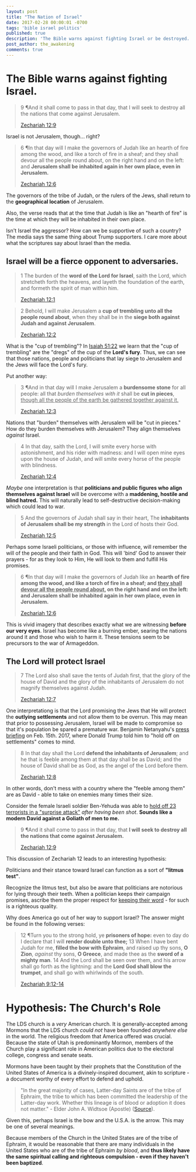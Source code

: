 ```yaml
---
layout: post
title: "The Nation of Israel"
date: 2017-02-28 00:00:01 -0700
tags: 'bible israel politics'
published: true
description: 'The Bible warns against fighting Israel or be destroyed.'
post_author: the_awakening
comments: true
---
```



# The Bible warns against fighting Israel.


> 9 ¶And it shall come to pass in that day, that I will seek to destroy all the nations that come against Jerusalem.
> 
> [Zechariah 12:9][1]

Israel is not Jerusalem, though... right?

> 6 ¶In that day will I make the governors of Judah like an hearth of fire among the wood, and like a torch of fire in a sheaf; and they shall devour all the people round about, on the right hand and on the left: and **Jerusalem shall be inhabited again in her own place, even in Jerusalem.**
> 
> [Zechariah 12:6][2]


The governors of the tribe of Judah, or the rulers of the Jews, shall return to the **geographical location** of Jerusalem.

Also, the verse reads that at the time that Judah is like an "hearth of fire" is the time at which they will be inhabited in their own place.

Isn't Israel the aggressor? How can we be supportive of such a country?
The media says the same thing about Trump supporters. I care more about what the scriptures say about Israel than the media.

## Israel will be a fierce opponent to adversaries.

> 1 The burden of the **word of the Lord for Israel**, saith the Lord, which stretcheth forth the heavens, and layeth the foundation of the earth, and formeth the spirit of man within him.
> 
> [Zechariah 12:1][3]

> 2 Behold, I will make Jerusalem a **cup of trembling unto all the people round about**, when they shall be in the **siege both against Judah and against Jerusalem**.
> 
> [Zechariah 12:2][4]

What is the "cup of trembling"? In [Isaiah 51:22][12] we learn that the "cup of trembling" are the "dregs" of the cup of the **Lord's fury**. Thus, we can see that those nations, people and politicians that lay siege to Jerusalem and the Jews will face the Lord's fury.

Put another way:

> 3 ¶And in that day will I make Jerusalem a **burdensome stone** for all people: all that *burden themselves with it* shall be **cut in pieces**, <u>though all the people of the earth be gathered together against it.</u>
> 
> [Zechariah 12:3][5]

Nations that "burden" themselves with Jerusalem will be "cut in pieces." How do they burden themselves with Jerusalem? They align themselves *against* Israel.

> 4 In that day, saith the Lord, I will smite every horse with astonishment, and his rider with madness: and I will open mine eyes upon the house of Judah, and will smite every horse of the people with blindness.
> 
> [Zechariah 12:4][6]

*Maybe* one interpretation is that **politicians and public figures who align themselves against Israel** will be overcome with a **maddening, hostile and blind hatred.** This will naturally lead to self-destructive decision-making which could lead to war.

> 5 And the governors of Judah shall say in their heart, The **inhabitants of Jerusalem shall be my strength** in the Lord of hosts their God.
> 
> [Zechariah 12:5][7]

Perhaps some Israeli politicians, or those with influence, will remember the will of the people and their faith in God. This will 'bind' God to answer their prayers - for as they look to Him, He will look to them and fulfill His promises.

> 6 ¶In that day will I make the governors of Judah like an **hearth of fire among the wood, and like a torch of fire in a sheaf; and <u>they shall devour all the people round about</u>, on the right hand and on the left: and Jerusalem shall be inhabited again in her own place, even in Jerusalem.**
> 
> [Zechariah 12:6][8]

This is vivid imagery that describes exactly what we are witnessing **before our very eyes**. Israel has become like a burning ember, searing the nations around it and those who wish to harm it. These tensions seem to be precursors to the war of Armageddon.

## The Lord will protect Israel

> 7 The Lord also shall save the tents of Judah first, that the glory of the house of David and the glory of the inhabitants of Jerusalem do not magnify themselves against Judah.
> 
> [Zechariah 12:7][9]

One interpretationg is that the Lord promising the Jews that He will protect the **outlying settlements** and not allow them to be overrun.
This may mean that prior to possessing Jerusalem, Israel will be made to compromise so that it's population be spared a premature war. Benjamin Netanyahu's [press briefing][13] on Feb. 15th. 2017, where Donald Trump told him to "hold off on settlements" comes to mind.

> 8 In that day shall the Lord **defend the inhabitants of Jerusalem**; and he that is feeble among them at that day shall be as David; and the house of David shall be as God, as the angel of the Lord before them.
> 
> [Zechariah 12:8][10]

In other words, don't mess with a country where the "feeble among them" are as David - able to take on enemies many times their size.

Consider the female Israeli soldier Ben-Yehuda was able to [hold off 23 terrorists in a "surprise attack"][14] *after having been shot*. **Sounds like a modern David against a Goliath of men to me.**

> 9 ¶And it shall come to pass in that day, that **I will seek to destroy all the nations that come against Jerusalem.**
> 
> [Zechariah 12:9][11]

This discussion of Zechariah 12 leads to an interesting hypothesis:

Politicians and their stance toward Israel can function as a sort of **"litmus test"**.

Recognize the litmus test, but also be aware that politicians are notorious for lying through their teeth. When a politician keeps their campaign promises, ascribe them the proper respect for [keeping their word][17] - for such is a righteous quality.

Why does America go out of her way to support Israel? The answer might be found in the following verses:

> 12 ¶Turn you to the strong hold, ye **prisoners of hope:** even to day do I declare that I will **render double unto thee;**
> 13 When I have bent Judah for me, **filled the bow with Ephraim**, and raised up thy sons, **O Zion**, *against* thy sons, **O Greece**, and made thee as the **sword of a mighty man**.
> 14 And the Lord shall be seen over them, and his arrow shall go forth as the lightning: and the **Lord God shall blow the trumpet**, and shall go with whirlwinds of the south.
> 
> [Zechariah 9:12-14][14]

# Hypothesis: The Church's Role

The LDS church is a *very* American church. It is generally-accepted among Mormons that the LDS church *could not* have been founded *anywhere else* in the world. The religious freedom that America offered was crucial. Because the state of Utah is predominantly Mormon, members of the Church play a significant role in American politics due to the electoral college, congress and senate seats.

Mormons have been taught by their prophets that the Constitution of the United States of America is a divinely-inspired document, akin to scripture - a document worthy of every effort to defend and uphold.

> "In the great majority of cases, Latter-day Saints are of the tribe of Ephraim, the tribe to which has been committed the leadership of the Latter-day work. Whether this lineage is of blood or adoption it does not matter." - Elder John A. Widtsoe (Apostle) ([Source][15]).

Given this, perhaps Israel is the bow and the U.S.A. is the arrow. This may be one of several meanings.

Because members of the Church in the United States are of the tribe of Ephraim, it would be reasonable that there are many individuals in the United States who are of the tribe of Ephraim *by blood*, and **thus likely have the same spiritual calling and righteous compulsion - even if they haven't been baptized**.

[1]: https://www.churchofjesuschrist.org/study/scriptures/ot/zech/12.9?lang=eng#8
[2]: https://www.churchofjesuschrist.org/study/scriptures/ot/zech/12.6?lang=eng#5
[3]: https://www.churchofjesuschrist.org/study/scriptures/ot/zech/12.1?lang=eng#primary
[4]: https://www.churchofjesuschrist.org/study/scriptures/ot/zech/12.2?lang=eng#1
[5]: https://www.churchofjesuschrist.org/study/scriptures/ot/zech/12.3?lang=eng#2
[6]: https://www.churchofjesuschrist.org/study/scriptures/ot/zech/12.4?lang=eng#3
[7]: https://www.churchofjesuschrist.org/study/scriptures/ot/zech/12.5?lang=eng#4
[8]: https://www.churchofjesuschrist.org/study/scriptures/ot/zech/12.6?lang=eng#5
[9]: https://www.churchofjesuschrist.org/study/scriptures/ot/zech/12.7?lang=eng#6
[10]: https://www.churchofjesuschrist.org/study/scriptures/ot/zech/12.8?lang=eng#7
[11]: https://www.churchofjesuschrist.org/study/scriptures/ot/zech/12.9?lang=eng#8
[12]: https://www.churchofjesuschrist.org/study/scriptures/ot/isa/51.22?lang=eng#21
[13]: http://www.businessinsider.com/trump-netanyahu-israel-settlements-2017-2
[14]: https://www.churchofjesuschrist.org/study/scriptures/ot/zech/9.12-14?lang=eng#11
[15]: http://eom.byu.edu/index.php/Ephraim
[16]: https://www.churchofjesuschrist.org/study/scriptures/bofm/alma/37.7?lang=eng#6
[17]: https://www.churchofjesuschrist.org/study/scriptures/nt/1-jn/2.5?lang=eng#4